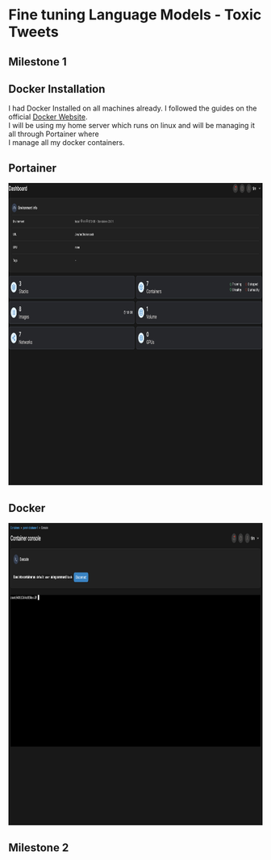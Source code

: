 # Fine tuning Language Models - Toxic Tweets
## Milestone 1

## Docker Installation 
I had Docker Installed on all machines already. I followed the guides on the official [Docker Website](https://docs.docker.com/engine/install/ubuntu/).\
I will be using my home server which runs on linux and will be managing it all through Portainer where\
I manage all my docker containers.

## Portainer 

<img src="./public/Portainer.png" alt="Portainer Dashboard"  height="600" title="Portainer">

## Docker 

<img src="./public/ContainerConsole.png" alt="Container Console"  height="600" title="Console">

## Milestone 2
